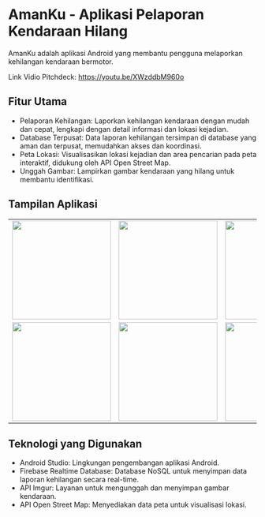 <h1>AmanKu - Aplikasi Pelaporan Kendaraan Hilang</h1>

<p>AmanKu adalah aplikasi Android yang membantu pengguna melaporkan kehilangan kendaraan bermotor.</p>

<p>Link Vidio Pitchdeck: <a href="https://youtu.be/XWzddbM960o">https://youtu.be/XWzddbM960o</a></p> 

<h2>Fitur Utama</h2>

<ul>
  <li>Pelaporan Kehilangan: Laporkan kehilangan kendaraan dengan mudah dan cepat, lengkapi dengan detail informasi dan lokasi kejadian.</li>
  <li>Database Terpusat: Data laporan kehilangan tersimpan di database yang aman dan terpusat, memudahkan akses dan koordinasi.</li>
  <li>Peta Lokasi: Visualisasikan lokasi kejadian dan area pencarian pada peta interaktif, didukung oleh API Open Street Map.</li>
  <li>Unggah Gambar: Lampirkan gambar kendaraan yang hilang untuk membantu identifikasi.</li>
</ul>

<h2>Tampilan Aplikasi</h2>

<table>
  <tr>
    <td><img src="https://github.com/user-attachments/assets/f23fc566-3350-4d97-895f-49466adcd1fb" width="200"></td>
    <td><img src="https://github.com/user-attachments/assets/11f3ffcc-cfe4-4fc7-b251-8e5a7005d877" width="200"></td>
    <td><img src="https://github.com/user-attachments/assets/bd6470cb-d9c1-4e64-855b-2044d972f6e8" width="200"></td>
  </tr>
  <tr>
    <td><img src="https://github.com/user-attachments/assets/14e906f2-b4ac-47cb-afc1-c8819822d235" width="200"></td>
    <td><img src="https://github.com/user-attachments/assets/f45b52d4-6aea-4276-ad17-d5f1815751b1" width="200"></td>
    <td><img src="https://github.com/user-attachments/assets/f5e864ce-c139-412f-be6e-4d2c03c38379" width="200"></td>
  </tr>
</table>

<h2>Teknologi yang Digunakan</h2>

<ul>
  <li>Android Studio: Lingkungan pengembangan aplikasi Android.</li>
  <li>Firebase Realtime Database: Database NoSQL untuk menyimpan data laporan kehilangan secara real-time.</li>
  <li>API Imgur: Layanan untuk mengunggah dan menyimpan gambar kendaraan.</li>
  <li>API Open Street Map: Menyediakan data peta untuk visualisasi lokasi.</li>
</ul>
